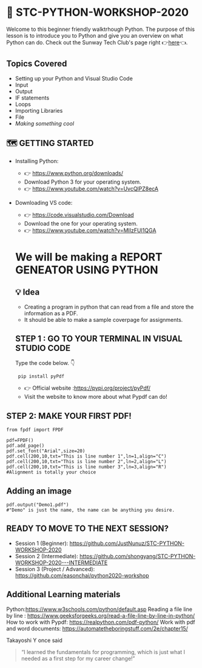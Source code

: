   # :snake: STC-PYTHON-WORKSHOP-2020
  Welcome to this beginner friendly walktrhough Python. The purpose of this lesson is to introduce you to Python and give you an overview on what Python can do.
  Check out the Sunway Tech Club's page right :point_right:[here](https://github.com/sunwaytechclub):point_left:.
## Topics Covered
* Setting up your Python and Visual Studio Code
* Input
* Output
* IF statements
* Loops
* Importing Libraries
* File
* *Making something cool*
 ## :world_map: GETTING STARTED
  * Installing Python:
    * :point_right: https://www.python.org/downloads/  
    * Download Python 3 for your operating system.
    * :point_right: https://www.youtube.com/watch?v=UvcQlPZ8ecA
  * Downloading VS code: 
    * :point_right: https://code.visualstudio.com/Download 
    * Download the one for your operating system.
    * :point_right: https://www.youtube.com/watch?v=MlIzFUI1QGA
    
    
    # We will be making a REPORT GENEATOR USING PYTHON
    ## :bulb: Idea
    * Creating a program in python that can read from a file and store the information as a PDF.
    * It should be able to make a sample coverpage for assignments.
    
    ## STEP 1 : GO TO YOUR TERMINAL IN VISUAL STUDIO CODE
    Type the code below. :point_down:
    
    ``` pip install pyPdf```
    
    * :point_right: Official website :https://pypi.org/project/pyPdf/
    * Visit the website to know more about what Pypdf can do!
  ## STEP 2: MAKE YOUR FIRST PDF!
  ```
from fpdf import FPDF

pdf=FPDF()
pdf.add_page()
pdf.set_font("Arial",size=20)
pdf.cell(200,10,txt="This is line number 1",ln=1,align="C")
pdf.cell(200,10,txt="This is line number 2",ln=2,align="L")
pdf.cell(200,10,txt="This is line number 3",ln=3,align="R")
#Alignment is totally your choice
```
## Adding an image

```
pdf.output("Demo1.pdf")
#"Demo" is just the name, the name can be anything you desire.
```
  ## READY TO MOVE TO THE NEXT SESSION?
  
  * Session 1 (Beginner): https://github.com/JustNunuz/STC-PYTHON-WORKSHOP-2020
  * Session 2 (Intermediate): https://github.com/shongyang/STC-PYTHON-WORKSHOP-2020---INTERMEDIATE
  * Session 3 (Project / Advanced): https://github.com/easonchai/python2020-workshop
  
  ## Additional Learning materials
  Python:https://www.w3schools.com/python/default.asp
  Reading a file line by line : https://www.geeksforgeeks.org/read-a-file-line-by-line-in-python/
  How to work with Pypdf: https://realpython.com/pdf-python/
  Work with pdf and word documents: https://automatetheboringstuff.com/2e/chapter15/
  
  Takayoshi Y once said

> “I learned the fundamentals for programming, 
> which is just what I needed as a first step for my career change!”
  
